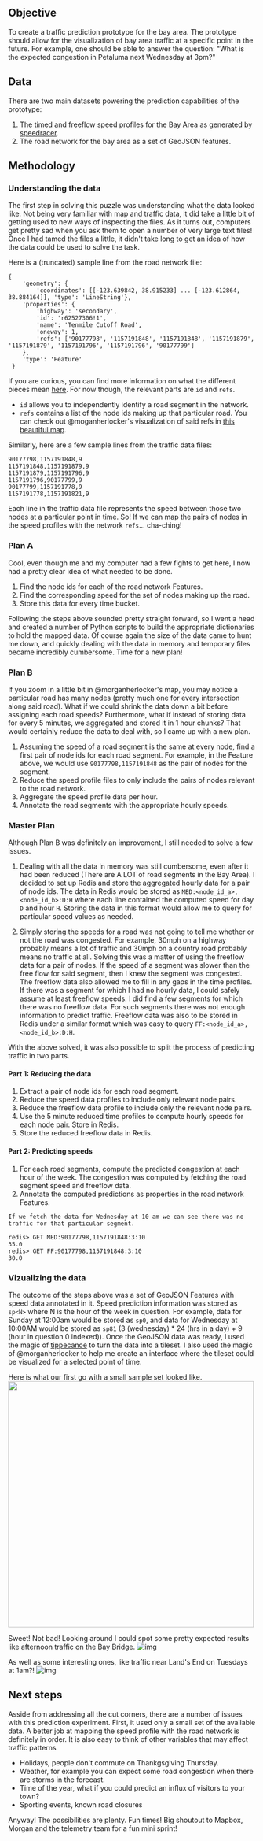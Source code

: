 ## Objective
To create a traffic prediction prototype for the bay area. The prototype should allow for the visualization of bay area traffic at a specific point in the future. For example, one should be able to answer the question: "What is the expected congestion in Petaluma next Wednesday at 3pm?"

## Data
There are two main datasets powering the prediction capabilities of the prototype:
1. The timed and freeflow speed profiles for the Bay Area as generated by [speedracer](https://github.com/mapbox/speedracer/).
2. The road network for the bay area as a set of GeoJSON features.


## Methodology

### Understanding the data
The first step in solving this puzzle was understanding what the data looked like. Not being very familiar with map and traffic data, it did take a little bit of getting used to new ways of inspecting the files. As it turns out, computers get pretty sad when you ask them to open a number of very large text files!
Once I had tamed the files a little, it didn't take long to get an idea of how the data could be used to solve the task.

Here is a (truncated) sample line from the road network file:
```
{
    'geometry': {
        'coordinates': [[-123.639842, 38.915233] ... [-123.612864, 38.884164]], 'type': 'LineString'},
    'properties': {
        'highway': 'secondary',
        'id': 'r62527306!1',
        'name': 'Tenmile Cutoff Road',
        'oneway': 1,
        'refs': ['90177798', '1157191848', '1157191848', '1157191879', '1157191879', '1157191796', '1157191796', '90177799']
    },
    'type': 'Feature'
 }
```
 If you are curious, you can find more information on what the different pieces mean [here](https://github.com/mapbox/graph-normalizer). For now though, the relevant parts are `id` and `refs`.
* `id` allows you to independently identify a road segment in the network.
* `refs` contains a list of the node ids making up that particular road.
You can check out @moganherlocker's visualization of said refs in [this beautiful map](https://api.mapbox.com/styles/v1/morganherlocker/citdyuxos00442hog0xn57xmu.html?fresh=true&title=true&access_token=pk.eyJ1IjoibW9yZ2FuaGVybG9ja2VyIiwiYSI6Ii1zLU4xOWMifQ.FubD68OEerk74AYCLduMZQ#11.99/37.7638/-122.44).

Similarly, here are a few sample lines from the traffic data files:
```
90177798,1157191848,9
1157191848,1157191879,9
1157191879,1157191796,9
1157191796,90177799,9
90177799,1157191778,9
1157191778,1157191821,9
```
Each line in the traffic data file represents the speed between those two nodes at a particular point in time. So! If we can map the pairs of nodes in the speed profiles with the network `refs`... cha-ching!

### Plan A
Cool, even though me and my computer had a few fights to get here, I now had a pretty clear idea of what needed to be done.
1. Find the node ids for each of the road network Features.
2. Find the corresponding speed for the set of nodes making up the road.
3. Store this data for every time bucket.

Following the steps above sounded pretty straight forward, so I went a head and created a number of Python scripts to build the appropriate dictionaries to hold the mapped data. Of course again the size of the data came to hunt me down, and quickly dealing with the data in memory and temporary files became incredibly cumbersome. Time for a new plan!


### Plan B
If you zoom in a little bit in @morganherlocker's map, you may notice a particular road has many nodes (pretty much one for every intersection along said road). What if we could shrink the data down a bit before assigning each road speeds? Furthermore, what if instead of storing data for every 5 minutes, we aggregated and stored it in 1 hour chunks? That would certainly reduce the data to deal with, so I came up with a new plan.
1. Assuming the speed of a road segment is the same at every node, find a first pair of node ids for each road segment. For example, in the Feature above, we would use `90177798,1157191848` as the pair of nodes for the segment.
2. Reduce the speed profile files to only include the pairs of nodes relevant to the road network.
3. Aggregate the speed profile data per hour.
4. Annotate the road segments with the appropriate hourly speeds.


### Master Plan
Although Plan B was definitely an improvement, I still needed to solve a few issues.
1. Dealing with all the data in memory was still cumbersome, even after it had been reduced (There are A LOT of road segments in the Bay Area). I decided to set up Redis and store the aggregated hourly data for a pair of node ids. The data in Redis would be stored as `MED:<node_id_a>,<node_id_b>:D:H` where each line contained the computed speed for day `D` and hour `H`. Storing the data in this format would allow me to query for particular speed values as needed.

2. Simply storing the speeds for a road was not going to tell me whether or not the road was congested. For example, 30mph on a highway probably means a lot of traffic and 30mph on a country road probably means no traffic at all. Solving this was a matter of using the freeflow data for a pair of nodes. If the speed of a segment was slower than the free flow for said segment, then I knew the segment was congested. The freeflow data also allowed me to fill in any gaps in the time profiles. If there was a segment for which I had no hourly data, I could safely assume at least freeflow speeds. I did find a few segments for which there was no freeflow data. For such segments there was not enough information to predict traffic. Freeflow data was also to be stored in Redis under a similar format which was easy to query `FF:<node_id_a>,<node_id_b>:D:H`.

With the above solved, it was also possible to split the process of predicting traffic in two parts.

#### Part 1: Reducing the data
1. Extract a pair of node ids for each road segment.
2. Reduce the speed data profiles to include only relevant node pairs.
3. Reduce the freeflow data profile to include only the relevant node pairs.
4. Use the 5 minute reduced time profiles to compute hourly speeds for each node pair. Store in Redis.
5. Store the reduced freeflow data in Redis.

#### Part 2: Predicting speeds
1. For each road segments, compute the predicted congestion at each hour of the week. The congestion was computed by fetching the road segment speed and freeflow data.
2. Annotate the computed predictions as properties in the road network Features.

```
If we fetch the data for Wednesday at 10 am we can see there was no traffic for that particular segment.

redis> GET MED:90177798,1157191848:3:10
35.0
redis> GET FF:90177798,1157191848:3:10
30.0
```


### Vizualizing the data
The outcome of the steps above was a set of GeoJSON Features with speed data annotated in it. Speed prediction information was stored as `sp<N>` where N is the hour of the week in question. For example, data for Sunday at 12:00am would be stored as `sp0`, and data for Wednesday at 10:00AM would be stored as `sp81` (3 (wednesday) * 24 (hrs in a day) + 9 (hour in question 0 indexed)).
Once the GeoJSON data was ready, I used the magic of [tippecanoe](https://github.com/mapbox/tippecanoe) to turn the data into a tileset.
I also used the magic of @morganherlocker to help me create an interface where the tileset could be visualized for a selected point of time.

Here is what our first go with a small sample set looked like.
<img src="https://github.com/angelanavarro/samples/blob/master/traffic_take_one.gif?raw=true" width="500" align="center">

Sweet! Not bad! Looking around I could spot some pretty expected results like afternoon traffic on the Bay Bridge.
![img](https://github.com/angelanavarro/samples/blob/master/bay_bridge.gif?raw=true)


As well as some interesting ones, like traffic near Land's End on Tuesdays at 1am?!
![img](https://github.com/angelanavarro/samples/blob/master/lands_end.jpg?raw=true)


## Next steps
Asside from addressing all the cut corners, there are a number of issues with this prediction experiment. First, it used only a small set of the available data. A better job at mapping the speed profile with the road network is definitely in order.
It is also easy to think of other variables that may affect traffic patterns
* Holidays, people don't commute on Thankgsgiving Thursday.
* Weather, for example you can expect some road congestion when there are storms in the forecast.
* Time of the year, what if you could predict an influx of visitors to your town?
* Sporting events, known road closures

Anyway! The possibilities are plenty. Fun times!
Big shoutout to Mapbox, Morgan and the telemetry team for a fun mini sprint!

